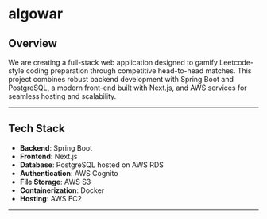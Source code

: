 # algowar

## Overview
We are creating a full-stack web application designed to gamify Leetcode-style coding preparation through competitive head-to-head matches. This project combines robust backend development with Spring Boot and PostgreSQL, a modern front-end built with Next.js, and AWS services for seamless hosting and scalability.

---

## Tech Stack

- **Backend**: Spring Boot
- **Frontend**: Next.js
- **Database**: PostgreSQL hosted on AWS RDS
- **Authentication**: AWS Cognito
- **File Storage**: AWS S3
- **Containerization**: Docker
- **Hosting**: AWS EC2

---


